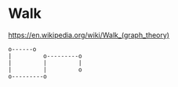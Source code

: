 # Walk

https://en.wikipedia.org/wiki/Walk_(graph_theory)

```
o------o
|         o---------o
|         |         |
|         |         o
o---------o
```
